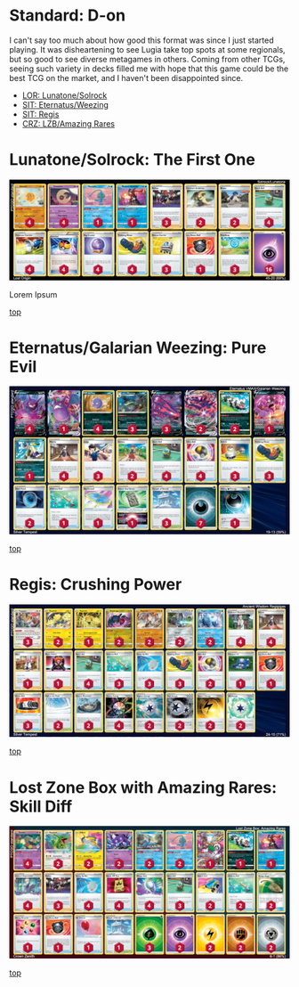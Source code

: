 # Standard: D-on

I can't say too much about how good this format was since I just started playing. It was disheartening to see Lugia take top spots at some regionals, but so good to see diverse metagames in others. Coming from other TCGs, seeing such variety in decks filled me with hope that this game could be the best TCG on the market, and I haven't been disappointed since.

* [LOR: Lunatone/Solrock](#lunatonesolrock-the-first-one)
* [SIT: Eternatus/Weezing](#eternatusgalarian-weezing-pure-evil)
* [SIT: Regis](#regis-crushing-power)
* [CRZ: LZB/Amazing Rares](#lost-zone-box-with-amazing-rares-skill-diff)

# Lunatone/Solrock: The First One

![decklist](../!Images/Standard/1SWSH-LOR/Lunatone-Solrock.png)

Lorem Ipsum

[top](#standard-d-on)

# Eternatus/Galarian Weezing: Pure Evil

![decklist](../!Images/Standard/2SWSH-SIT/Eternatus-Weezing.png)

[top](#standard-d-on)

# Regis: Crushing Power

![decklist](../!Images/Standard/2SWSH-SIT/Regis.png)

[top](#standard-d-on)

# Lost Zone Box with Amazing Rares: Skill Diff

![decklist](../!Images/Standard/3SWSH-CRZ/Lost%20Zone%20Amazing%20Rares.PNG)

[top](#standard-d-on)
